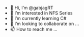 - 👋 Hi, I’m @gabjagRT
- 👀 I’m interested in NFS Series
- 🌱 I’m currently learning C#
- 💞️ I’m looking to collaborate on ...
- 📫 How to reach me ...

<!---
gabjagRT/gabjagRT is a ✨ special ✨ repository because its `README.md` (this file) appears on your GitHub profile.
You can click the Preview link to take a look at your changes.
--->
